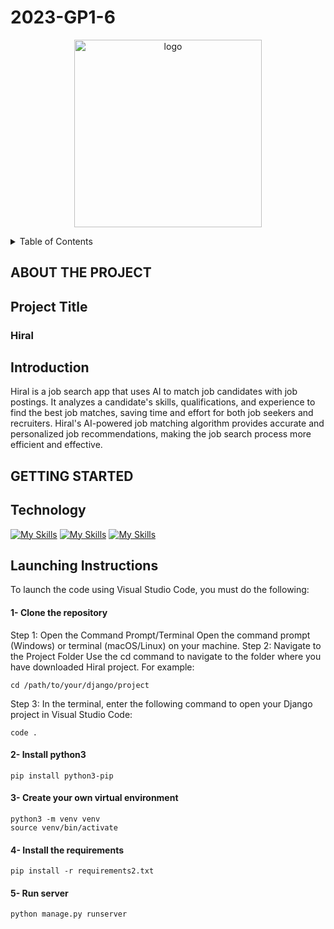# 2023-GP1-6
<p align="center">

 <img width="300" alt="logo" src="https://i.ibb.co/DWQztV0/last-logo.png">


</p>

<!-- TABLE OF CONTENTS -->
<details>
  <summary>Table of Contents</summary>
  <ol>
    <li>
      <a href="#about-the-project">About The Project </a>
      <ul>
       <li> <a href="#project-title">Project Title </a> </li>
       <li> <a href="#introduction"> Introduction </a> </li>
      </ul>
    </li>
    <li>
      <a href="#getting-started"> Getting Started </a>
      <ul>
        <li> <a href="#technology">Technology </a> </li>
        <li> <a href="#launching-instructions">Launching Instructions </a> </li>
      </ul>
</details>

## ABOUT THE PROJECT
## Project Title
<h3> Hiral </h3>


## Introduction 

 Hiral is a job search app that uses AI to match job candidates with job postings. It analyzes a candidate's skills, qualifications, and experience to find the best job matches, saving time and effort for both job seekers and recruiters. Hiral's AI-powered job matching algorithm provides accurate and personalized job recommendations, making the job search process more efficient and effective.

## GETTING STARTED
## Technology

[![My Skills](https://skillicons.dev/icons?i=css,html&theme=light)](https://skillicons.dev)
[![My Skills](https://skillicons.dev/icons?i=python,django&theme=light)](https://skillicons.dev)
[![My Skills](https://skillicons.dev/icons?i=vscode,sqlite&theme=light)](https://skillicons.dev)




## Launching Instructions

 To launch the code using Visual Studio Code, you must do the following: 

 #### 1- Clone the repository
 Step 1: Open the Command Prompt/Terminal Open the command prompt (Windows) or terminal (macOS/Linux) on your machine.
 Step 2: Navigate to the Project Folder Use the cd command to navigate to the folder where you have downloaded Hiral project. For example:
 ~~~
 cd /path/to/your/django/project
 ~~~
 Step 3: In the terminal, enter the following command to open your Django project in Visual Studio Code:
 ~~~~
 code .
 ~~~~


 #### 2- Install python3
 ~~~
 pip install python3-pip
 ~~~
 #### 3- Create your own virtual environment
 ~~~
 python3 -m venv venv
 source venv/bin/activate
 ~~~
 #### 4- Install the requirements
 ~~~
pip install -r requirements2.txt
 ~~~
 #### 5- Run server
 ~~~
python manage.py runserver
 ~~~

